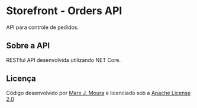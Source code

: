 # Storefront - Orders API

API para controle de pedidos.

## Sobre a API

RESTful API desenvolvida utilizando NET Core.

## Licença

Código desenvolvido por [Marx J. Moura](https://www.linkedin.com/in/marxjmoura) e licenciado sob a [Apache License 2.0](https://github.com/storefront-community/orders-api/blob/master/LICENSE)
